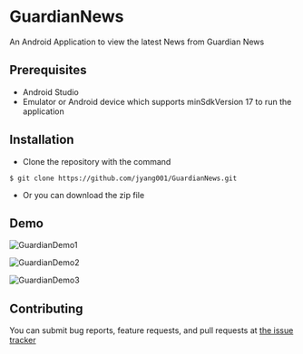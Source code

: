 # GuardianNews
An Android Application to view the latest News from Guardian News

## Prerequisites
* Android Studio
* Emulator or Android device which supports minSdkVersion 17 to run the application

## Installation
* Clone the repository with the command
```
$ git clone https://github.com/jyang001/GuardianNews.git
```
* Or you can download the zip file

## Demo
![GuardianDemo1](https://user-images.githubusercontent.com/31452709/75103536-ca5b7400-55c9-11ea-98e5-70f8db4ebe4e.jpg)

![GuardianDemo2](https://user-images.githubusercontent.com/31452709/75103540-d6dfcc80-55c9-11ea-8189-c67106999bb2.jpg)

![GuardianDemo3](https://user-images.githubusercontent.com/31452709/75103543-dba48080-55c9-11ea-9d28-6fcbebefc292.jpg)



## Contributing
You can submit bug reports, feature requests, and pull requests at [the issue tracker](https://github.com/jyang001/GuardianNews/issues)
